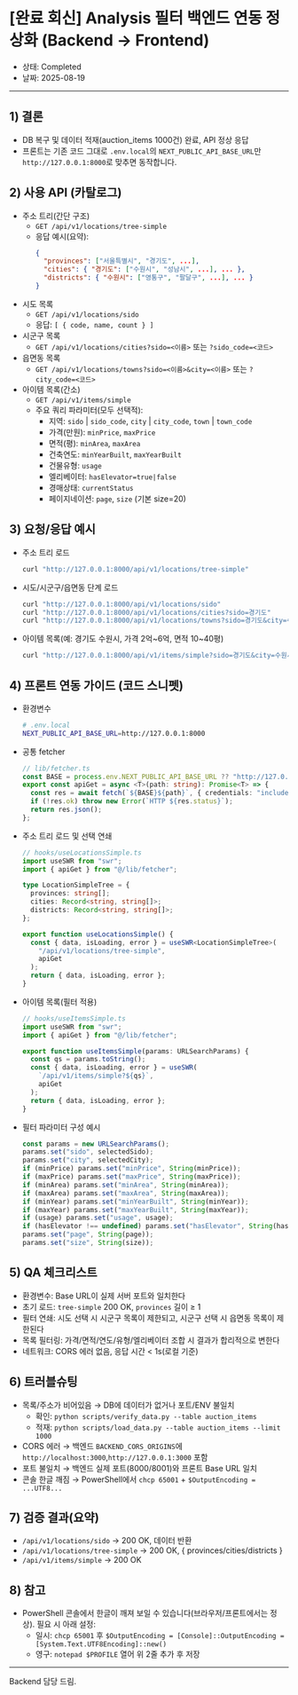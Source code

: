 # [완료 회신] Analysis 필터 백엔드 연동 정상화 (Backend → Frontend)

- 상태: Completed
- 날짜: 2025-08-19

---

## 1) 결론

- DB 복구 및 데이터 적재(auction_items 1000건) 완료, API 정상 응답
- 프론트는 기존 코드 그대로 `.env.local`의 `NEXT_PUBLIC_API_BASE_URL`만 `http://127.0.0.1:8000`로 맞추면 동작합니다.

## 2) 사용 API (카탈로그)

- 주소 트리(간단 구조)
  - `GET /api/v1/locations/tree-simple`
  - 응답 예시(요약):
    ```json
    {
      "provinces": ["서울특별시", "경기도", ...],
      "cities": { "경기도": ["수원시", "성남시", ...], ... },
      "districts": { "수원시": ["영통구", "팔달구", ...], ... }
    }
    ```
- 시도 목록
  - `GET /api/v1/locations/sido`
  - 응답: `[ { code, name, count } ]`
- 시군구 목록
  - `GET /api/v1/locations/cities?sido=<이름>` 또는 `?sido_code=<코드>`
- 읍면동 목록
  - `GET /api/v1/locations/towns?sido=<이름>&city=<이름>` 또는 `?city_code=<코드>`
- 아이템 목록(간소)
  - `GET /api/v1/items/simple`
  - 주요 쿼리 파라미터(모두 선택적):
    - 지역: `sido` | `sido_code`, `city` | `city_code`, `town` | `town_code`
    - 가격(만원): `minPrice`, `maxPrice`
    - 면적(평): `minArea`, `maxArea`
    - 건축연도: `minYearBuilt`, `maxYearBuilt`
    - 건물유형: `usage`
    - 엘리베이터: `hasElevator=true|false`
    - 경매상태: `currentStatus`
    - 페이지네이션: `page`, `size` (기본 size=20)

## 3) 요청/응답 예시

- 주소 트리 로드

  ```bash
  curl "http://127.0.0.1:8000/api/v1/locations/tree-simple"
  ```

- 시도/시군구/읍면동 단계 로드

  ```bash
  curl "http://127.0.0.1:8000/api/v1/locations/sido"
  curl "http://127.0.0.1:8000/api/v1/locations/cities?sido=경기도"
  curl "http://127.0.0.1:8000/api/v1/locations/towns?sido=경기도&city=수원시"
  ```

- 아이템 목록(예: 경기도 수원시, 가격 2억~6억, 면적 10~40평)
  ```bash
  curl "http://127.0.0.1:8000/api/v1/items/simple?sido=경기도&city=수원시&minPrice=2000&maxPrice=6000&minArea=10&maxArea=40&page=1&size=20"
  ```

## 4) 프론트 연동 가이드 (코드 스니펫)

- 환경변수

  ```bash
  # .env.local
  NEXT_PUBLIC_API_BASE_URL=http://127.0.0.1:8000
  ```

- 공통 fetcher

  ```typescript
  // lib/fetcher.ts
  const BASE = process.env.NEXT_PUBLIC_API_BASE_URL ?? "http://127.0.0.1:8000";
  export const apiGet = async <T>(path: string): Promise<T> => {
    const res = await fetch(`${BASE}${path}`, { credentials: "include" });
    if (!res.ok) throw new Error(`HTTP ${res.status}`);
    return res.json();
  };
  ```

- 주소 트리 로드 및 선택 연쇄

  ```typescript
  // hooks/useLocationsSimple.ts
  import useSWR from "swr";
  import { apiGet } from "@/lib/fetcher";

  type LocationSimpleTree = {
    provinces: string[];
    cities: Record<string, string[]>;
    districts: Record<string, string[]>;
  };

  export function useLocationsSimple() {
    const { data, isLoading, error } = useSWR<LocationSimpleTree>(
      "/api/v1/locations/tree-simple",
      apiGet
    );
    return { data, isLoading, error };
  }
  ```

- 아이템 목록(필터 적용)

  ```typescript
  // hooks/useItemsSimple.ts
  import useSWR from "swr";
  import { apiGet } from "@/lib/fetcher";

  export function useItemsSimple(params: URLSearchParams) {
    const qs = params.toString();
    const { data, isLoading, error } = useSWR(
      `/api/v1/items/simple?${qs}`,
      apiGet
    );
    return { data, isLoading, error };
  }
  ```

- 필터 파라미터 구성 예시
  ```typescript
  const params = new URLSearchParams();
  params.set("sido", selectedSido);
  params.set("city", selectedCity);
  if (minPrice) params.set("minPrice", String(minPrice));
  if (maxPrice) params.set("maxPrice", String(maxPrice));
  if (minArea) params.set("minArea", String(minArea));
  if (maxArea) params.set("maxArea", String(maxArea));
  if (minYear) params.set("minYearBuilt", String(minYear));
  if (maxYear) params.set("maxYearBuilt", String(maxYear));
  if (usage) params.set("usage", usage);
  if (hasElevator !== undefined) params.set("hasElevator", String(hasElevator));
  params.set("page", String(page));
  params.set("size", String(size));
  ```

## 5) QA 체크리스트

- 환경변수: Base URL이 실제 서버 포트와 일치한다
- 초기 로드: `tree-simple` 200 OK, `provinces` 길이 ≥ 1
- 필터 연쇄: 시도 선택 시 시군구 목록이 제한되고, 시군구 선택 시 읍면동 목록이 제한된다
- 목록 필터링: 가격/면적/연도/유형/엘리베이터 조합 시 결과가 합리적으로 변한다
- 네트워크: CORS 에러 없음, 응답 시간 < 1s(로컬 기준)

## 6) 트러블슈팅

- 목록/주소가 비어있음 → DB에 데이터가 없거나 포트/ENV 불일치
  - 확인: `python scripts/verify_data.py --table auction_items`
  - 적재: `python scripts/load_data.py --table auction_items --limit 1000`
- CORS 에러 → 백엔드 `BACKEND_CORS_ORIGINS`에 `http://localhost:3000`,`http://127.0.0.1:3000` 포함
- 포트 불일치 → 백엔드 실제 포트(8000/8001)와 프론트 Base URL 일치
- 콘솔 한글 깨짐 → PowerShell에서 `chcp 65001` + `$OutputEncoding = ...UTF8...`

## 7) 검증 결과(요약)

- `/api/v1/locations/sido` → 200 OK, 데이터 반환
- `/api/v1/locations/tree-simple` → 200 OK, { provinces/cities/districts }
- `/api/v1/items/simple` → 200 OK

## 8) 참고

- PowerShell 콘솔에서 한글이 깨져 보일 수 있습니다(브라우저/프론트에서는 정상). 필요 시 아래 설정:
  - 일시: `chcp 65001` 후 `$OutputEncoding = [Console]::OutputEncoding = [System.Text.UTF8Encoding]::new()`
  - 영구: `notepad $PROFILE` 열어 위 2줄 추가 후 저장

---

Backend 담당 드림.
